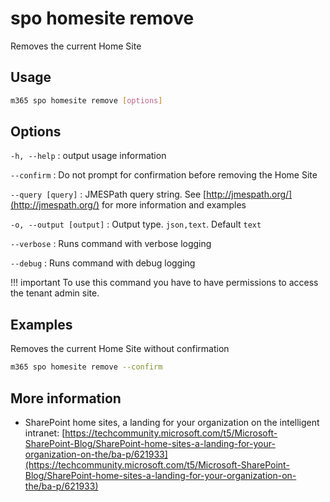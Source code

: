 # spo homesite remove

Removes the current Home Site

## Usage

```sh
m365 spo homesite remove [options]
```

## Options

`-h, --help`
: output usage information

`--confirm`
: Do not prompt for confirmation before removing the Home Site

`--query [query]`
: JMESPath query string. See [http://jmespath.org/](http://jmespath.org/) for more information and examples

`-o, --output [output]`
: Output type. `json,text`. Default `text`

`--verbose`
: Runs command with verbose logging

`--debug`
: Runs command with debug logging

!!! important
    To use this command you have to have permissions to access the tenant admin site.

## Examples

Removes the current Home Site without confirmation

```sh
m365 spo homesite remove --confirm
```

## More information

- SharePoint home sites, a landing for your organization on the intelligent intranet: [https://techcommunity.microsoft.com/t5/Microsoft-SharePoint-Blog/SharePoint-home-sites-a-landing-for-your-organization-on-the/ba-p/621933](https://techcommunity.microsoft.com/t5/Microsoft-SharePoint-Blog/SharePoint-home-sites-a-landing-for-your-organization-on-the/ba-p/621933)
